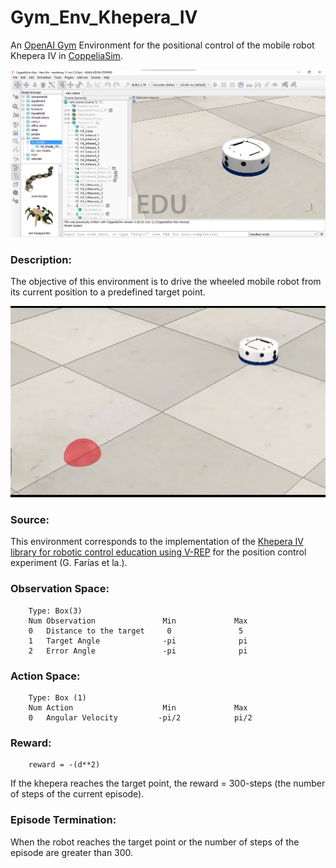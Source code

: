 # Gym_Env_Khepera_IV

An [OpenAI Gym](https://gym.openai.com/) Environment for the positional control of the mobile robot Khepera IV in [CoppeliaSim](https://www.coppeliarobotics.com/).

![imagen de CoppeliaSim y Khepera](/Img/CoppeliaSim_Khepera.png)

### Description:

The objective of this environment is to drive the wheeled mobile robot from its current position to a predefined target point.

![gif de entorno funcionando](/Img/Control-Khepera.gif)
      
### Source:

This environment corresponds to the implementation of the [Khepera IV library for robotic control education using V-REP](https://www.sciencedirect.com/science/article/pii/S2405896317323303) for the position control experiment (G. Farías et la.).

### Observation Space:

        Type: Box(3)
        Num	Observation               Min             Max
        0	Distance to the target     0               5
        1	Target Angle              -pi              pi
        2	Error Angle               -pi              pi

### Action Space:

        Type: Box (1)
        Num	Action                    Min             Max
        0	Angular Velocity         -pi/2            pi/2 
 
### Reward:

    	reward = -(d**2)
If the khepera reaches the target point, the reward = 300-steps      (the number of steps of the current episode).
        
### Episode Termination:

When the robot reaches the target point or the number of steps of the episode are greater than 300.
